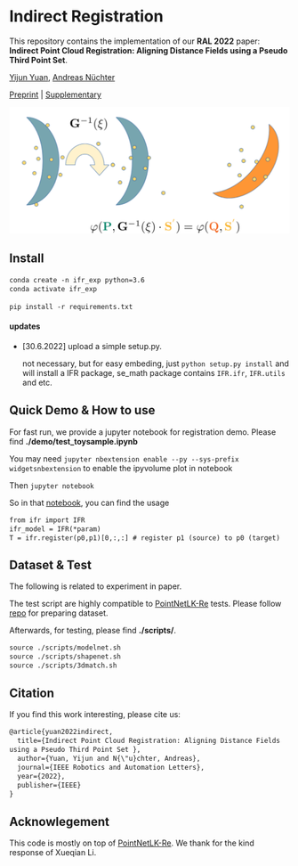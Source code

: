 # Indirect Registration
This repository contains the implementation of our **RAL 2022** paper: **Indirect Point Cloud Registration: Aligning Distance Fields using a Pseudo Third Point Set**.

[Yijun Yuan](https://jarrome.github.io/), [Andreas Nüchter](https://www.informatik.uni-wuerzburg.de/space/mitarbeiter/nuechter/)

[Preprint](https://arxiv.org/abs/2205.15954)   |   [Supplementary](./assets/sup.pdf)

![plot](./assets/moon2.png)


## Install
```
conda create -n ifr_exp python=3.6
conda activate ifr_exp

pip install -r requirements.txt
```

#### updates
* [30.6.2022] upload a simple setup.py. 

  not necessary, but for easy embeding, just ```python setup.py install``` and will install a IFR package, se_math package contains ```IFR.ifr```, ```IFR.utils``` and etc.



## Quick Demo & How to use
For fast run, we provide a jupyter notebook for registration demo.
Please find **./demo/test\_toysample.ipynb**

You may need ```jupyter nbextension enable --py --sys-prefix widgetsnbextension``` to enable the ipyvolume plot in notebook

Then ```jupyter notebook```

So in that [notebook](./demo/test_toysample.ipynb), you can find the usage
```
from ifr import IFR
ifr_model = IFR(*param)
T = ifr.register(p0,p1)[0,:,:] # register p1 (source) to p0 (target)

```

## Dataset & Test
The following is related to experiment in paper.

The test script are highly compatible to [PointNetLK-Re](https://github.com/Lilac-Lee/PointNetLK_Revisited) tests. Please follow [repo](https://github.com/Lilac-Lee/PointNetLK_Revisited) for preparing dataset.

Afterwards, for testing, please find **./scripts/**.
```
source ./scripts/modelnet.sh
source ./scripts/shapenet.sh
source ./scripts/3dmatch.sh
```

## Citation
If you find this work interesting, please cite us:
```
@article{yuan2022indirect,
  title={Indirect Point Cloud Registration: Aligning Distance Fields using a Pseudo Third Point Set },
  author={Yuan, Yijun and N{\"u}chter, Andreas},
  journal={IEEE Robotics and Automation Letters},
  year={2022},
  publisher={IEEE}
}
```

## Acknowlegement
This code is mostly on top of [PointNetLK-Re](https://github.com/Lilac-Lee/PointNetLK_Revisited).
We thank for the kind response of Xueqian Li.

